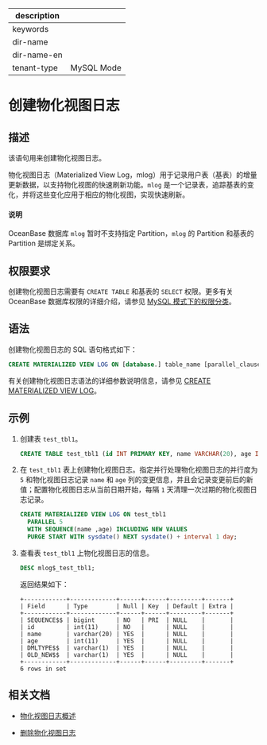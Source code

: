 |description||
|---|---|
|keywords||
|dir-name||
|dir-name-en||
|tenant-type|MySQL Mode|

# 创建物化视图日志

## 描述

该语句用来创建物化视图日志。

物化视图日志（Materialized View Log，mlog）用于记录用户表（基表）的增量更新数据，以支持物化视图的快速刷新功能。`mlog` 是一个记录表，追踪基表的变化，并将这些变化应用于相应的物化视图，实现快速刷新。

<main id="notice" type='explain'>
  <h4>说明</h4>
  <p>OceanBase 数据库 <code>mlog</code> 暂时不支持指定 Partition，<code>mlog</code> 的 Partition 和基表的 Partition 是绑定关系。</p>
</main>

## 权限要求

创建物化视图日志需要有 `CREATE TABLE` 和基表的 `SELECT` 权限。更多有关 OceanBase 数据库权限的详细介绍，请参见 [MySQL 模式下的权限分类](../../../../../../600.manage/500.security-and-permissions/300.access-control/200.user-and-permission/200.permission-of-mysql-mode/100.permission-classification-of-mysql.md)。

## 语法

创建物化视图日志的 SQL 语句格式如下：

```sql
CREATE MATERIALIZED VIEW LOG ON [database.] table_name [parallel_clause] [with_clause] [mv_log_purge_clause];
```

有关创建物化视图日志语法的详细参数说明信息，请参见 [CREATE MATERIALIZED VIEW LOG](待添加)。

## 示例

1. 创建表 `test_tbl1`。

    ```sql
    CREATE TABLE test_tbl1 (id INT PRIMARY KEY, name VARCHAR(20), age INT);
    ```

2. 在 `test_tbl1` 表上创建物化视图日志。指定并行处理物化视图日志的并行度为 `5` 和物化视图日志记录 `name` 和 `age` 列的变更信息，并且会记录变更前后的新值；配置物化视图日志从当前日期开始，每隔 `1` 天清理一次过期的物化视图日志记录。

    ```sql
    CREATE MATERIALIZED VIEW LOG ON test_tbl1 
      PARALLEL 5 
      WITH SEQUENCE(name ,age) INCLUDING NEW VALUES
      PURGE START WITH sysdate() NEXT sysdate() + interval 1 day;
    ```

3. 查看表 `test_tbl1` 上物化视图日志的信息。

    ```sql
    DESC mlog$_test_tbl1;
    ```

    返回结果如下：

    ```shell
    +------------+-------------+------+------+---------+-------+
    | Field      | Type        | Null | Key  | Default | Extra |
    +------------+-------------+------+------+---------+-------+
    | SEQUENCE$$ | bigint      | NO   | PRI  | NULL    |       |
    | id         | int(11)     | NO   |      | NULL    |       |
    | name       | varchar(20) | YES  |      | NULL    |       |
    | age        | int(11)     | YES  |      | NULL    |       |
    | DMLTYPE$$  | varchar(1)  | YES  |      | NULL    |       |
    | OLD_NEW$$  | varchar(1)  | YES  |      | NULL    |       |
    +------------+-------------+------+------+---------+-------+
    6 rows in set
    ```

## 相关文档

* [物化视图日志概述](100.materialized-views-log-overview-of-mysql-mode.md)

* [删除物化视图日志](300.delete-materialized-views-log-of-mysql-mode.md)
